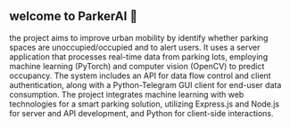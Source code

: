 ## welcome to ParkerAI 👋

the project aims to improve urban mobility by identify whether parking spaces are unoccupied/occupied and to alert users.
It uses a server application that processes real-time data from parking lots, employing machine learning (PyTorch) and computer vision (OpenCV) to predict occupancy. 
The system includes an API for data flow control and client authentication, along with a Python-Telegram GUI client for end-user data consumption.
The project integrates machine learning with web technologies for a smart parking solution, utilizing Express.js and Node.js for server and API development, and Python for client-side interactions.

